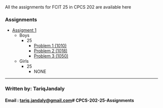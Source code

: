 All the assignments for FCIT 25 in CPCS 202 are available here

### Assignments
 - [Assigment 1](Assignment%201/README.md)
    - Boys
        - 25
            - [Problem 1 (1010)](Assignment%201/Boys_25/Problem_1.java)
            - [Problem 2 (1018)](Assignment%201/Boys_25/Problem_2.java)
            - [Problem 3 (1050)](Assignment%201/Boys_25/Problem_3.java)
    - Girls
        - 25
            - NONE
---
### Written by: TariqJandaly
#### Email : tariq.jandaly@gmail.com#   C P C S - 2 0 2 - 2 5 - A s s i g n m e n t s  
 